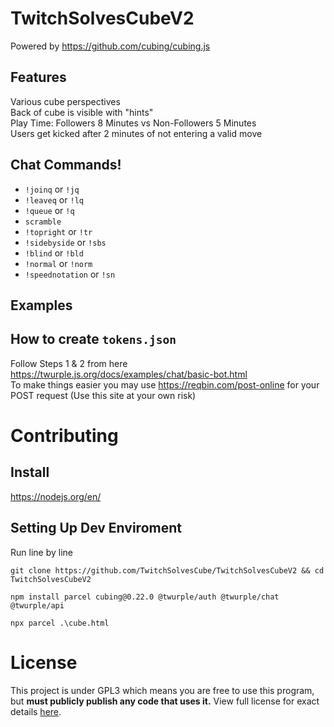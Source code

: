 # TwitchSolvesCubeV2
Powered by https://github.com/cubing/cubing.js

## Features
Various cube perspectives  
Back of cube is visible with "hints"  
Play Time: Followers 8 Minutes vs Non-Followers 5 Minutes  
Users get kicked after 2 minutes of not entering a valid move

## Chat Commands!
- `!joinq` or `!jq`
- `!leaveq` or `!lq`
- `!queue` or `!q`
- `scramble`
- `!topright` or `!tr`
- `!sidebyside` or `!sbs`
- `!blind` or `!bld`
- `!normal` or `!norm`
- `!speednotation` or `!sn`

## Examples

## How to create `tokens.json`
Follow Steps 1 & 2 from here https://twurple.js.org/docs/examples/chat/basic-bot.html  
To make things easier you may use https://reqbin.com/post-online for your POST request (Use this site at your own risk)

# Contributing

## Install
https://nodejs.org/en/

## Setting Up Dev Enviroment
Run line by line
```
git clone https://github.com/TwitchSolvesCube/TwitchSolvesCubeV2 && cd TwitchSolvesCubeV2
```
```
npm install parcel cubing@0.22.0 @twurple/auth @twurple/chat @twurple/api
```
```
npx parcel .\cube.html
```

# License
This project is under GPL3 which means you are free to use this program, but **must publicly publish any code that uses it.** View full license for exact details [here](https://github.com/TwitchSolvesCube/TwitchSolvesCubeV2/blob/main/LICENSE).

